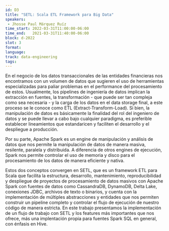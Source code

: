 ```yaml
---
id: D3
title: "SETL: Scala ETL Framework para Big Data"
speakers:
 - Jhosse Paul Márquez Ruíz
time_start: 2022-03-31T11:00:00-06:00
time_end:   2021-03-31T11:40:00-06:00
block: d-2022
slot: 3
format: 
language: 
track: data-engineering
tags:
---
```


En el negocio de los datos transaccionales de las entidades financieras nos encontramos con un volumen de datos que sugieren el uso de herramientas especializadas para paliar problemas en el performance del procesamiento de estos. Usualmente, los pipelines de ingeniería de datos implican la extracción en fuentes, la transformación - que puede ser tan compleja como sea necesaria - y la carga de los datos en el data storage final, a este proceso se le conoce como ETL (Extract-Transform-Load). Si bien, la manipulación de datos es básicamente la finalidad del rol del ingeniero de datos y se puede llevar a cabo bajo cualquier paradigma, es preferible establecer lineamientos que estandaricen y faciliten el desarrollo y el despliegue a producción.

Por su parte, Apache Spark es un engine de manipulación y análisis de datos que nos permite la manipulación de datos de manera masiva, resilente, paralela y distribuida. A diferencia de otros engines de ejecución, Spark nos permite controlar el uso de memoria y disco para el procesamiento de los datos de manera eficiente y nativa.

Estos dos conceptos convergen en SETL, que es un framework ETL para Scala que facilita la estructura, desarrollo, mantenimiento, reproducibilidad y despliegue de proyectos de procesamiento de datos masivos con Apache Spark con fuentes de datos como CassandraDB, DynamoDB, Delta Lake, conexiones JDBC, archivos de texto o binarios, y cuenta con la implementación de múltiples abstracciones y entidades que nos permiten construir un pipeline completo y controlar el flujo de ejecución de nuestro código de manera estricta. En este trabajo presentamos la implementación de un flujo de trabajo con SETL y los features más importantes que nos ofrece, más una implentación propia para fuentes Spark SQL en general, con énfasis en Hive.
